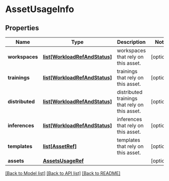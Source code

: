 # AssetUsageInfo

## Properties
Name | Type | Description | Notes
------------ | ------------- | ------------- | -------------
**workspaces** | [**list[WorkloadRefAndStatus]**](WorkloadRefAndStatus.md) | workspaces that rely on this asset. | [optional] 
**trainings** | [**list[WorkloadRefAndStatus]**](WorkloadRefAndStatus.md) | trainings that rely on this asset. | [optional] 
**distributed** | [**list[WorkloadRefAndStatus]**](WorkloadRefAndStatus.md) | distributed trainings that rely on this asset. | [optional] 
**inferences** | [**list[WorkloadRefAndStatus]**](WorkloadRefAndStatus.md) | inferences that rely on this asset. | [optional] 
**templates** | [**list[AssetRef]**](AssetRef.md) | templates that rely on this asset. | [optional] 
**assets** | [**AssetsUsageRef**](AssetsUsageRef.md) |  | [optional] 

[[Back to Model list]](../README.md#documentation-for-models) [[Back to API list]](../README.md#documentation-for-api-endpoints) [[Back to README]](../README.md)

